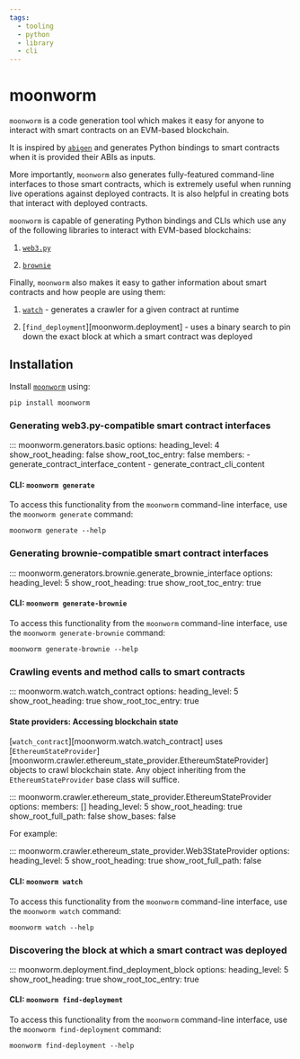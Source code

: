 ```yaml
---
tags:
  - tooling
  - python
  - library
  - cli
---
```


# moonworm

`moonworm` is a code generation tool which makes it easy for anyone to interact with smart contracts on an EVM-based
blockchain.

It is inspired by [`abigen`](https://github.com/ethereum/go-ethereum/blob/468d1844c7a32b51eebce6c5f35c44a66b9acf64/cmd/abigen/main.go)
and generates Python bindings to smart contracts when it is provided their ABIs as inputs.

More importantly, `moonworm` also generates fully-featured command-line interfaces to those smart contracts,
which is extremely useful when running live operations against deployed contracts. It is also helpful
in creating bots that interact with deployed contracts.

`moonworm` is capable of generating Python bindings and CLIs which use any of the following libraries
to interact with EVM-based blockchains:

1. [`web3.py`](#generating-web3py-compatible-smart-contract-interfaces)

2. [`brownie`](#generating-brownie-compatible-smart-contract-interfaces)

Finally, `moonworm` also makes it easy to gather information about smart contracts and how people are
using them:

1. [`watch`](#crawling-events-and-method-calls-to-smart-contracts) - generates a crawler for a given contract at runtime

2. [`find_deployment`][moonworm.deployment] - uses a binary search to pin down the exact block at which
a smart contract was deployed


## Installation

Install [`moonworm`](https://pypi.org/project/moonworm/) using:

```
pip install moonworm
```

### Generating web3.py-compatible smart contract interfaces

::: moonworm.generators.basic
    options:
      heading_level: 4
      show_root_heading: false
      show_root_toc_entry: false
      members:
        - generate_contract_interface_content
        - generate_contract_cli_content

#### CLI: `moonworm generate`

To access this functionality from the `moonworm` command-line interface, use the `moonworm generate` command:

```
moonworm generate --help
```

### Generating brownie-compatible smart contract interfaces

::: moonworm.generators.brownie.generate_brownie_interface
    options:
      heading_level: 5
      show_root_heading: true
      show_root_toc_entry: true

#### CLI: `moonworm generate-brownie`

To access this functionality from the `moonworm` command-line interface, use the `moonworm generate-brownie` command:

```
moonworm generate-brownie --help
```

### Crawling events and method calls to smart contracts

::: moonworm.watch.watch_contract
    options:
      heading_level: 5
      show_root_heading: true
      show_root_toc_entry: true

#### State providers: Accessing blockchain state

[`watch_contract`][moonworm.watch.watch_contract] uses [`EthereumStateProvider`][moonworm.crawler.ethereum_state_provider.EthereumStateProvider]
objects to crawl blockchain state. Any object inheriting from the `EthereumStateProvider` base class
will suffice.

::: moonworm.crawler.ethereum_state_provider.EthereumStateProvider
    options:
      members: []
      heading_level: 5
      show_root_heading: true
      show_root_full_path: false
      show_bases: false

For example:

::: moonworm.crawler.ethereum_state_provider.Web3StateProvider
    options:
      heading_level: 5
      show_root_heading: true
      show_root_full_path: false

#### CLI: `moonworm watch`

To access this functionality from the `moonworm` command-line interface, use the `moonworm watch` command:

```
moonworm watch --help
```


### Discovering the block at which a smart contract was deployed

::: moonworm.deployment.find_deployment_block
    options:
        heading_level: 5
        show_root_heading: true
        show_root_toc_entry: true

#### CLI: `moonworm find-deployment`

To access this functionality from the `moonworm` command-line interface, use the `moonworm find-deployment` command:

```
moonworm find-deployment --help
```
